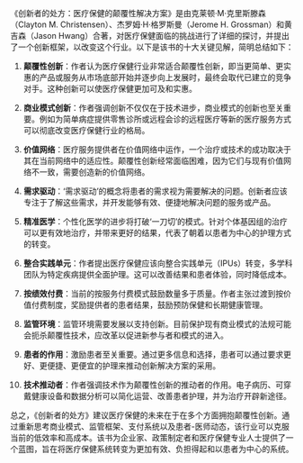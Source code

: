 《创新者的处方：医疗保健的颠覆性解决方案》是由克莱顿·M·克里斯滕森（Clayton M. Christensen）、杰罗姆·H·格罗斯曼（Jerome H. Grossman）和黄吉森（Jason Hwang）合著，对医疗保健面临的挑战进行了详细的探讨，并提出了一个创新框架，以改变这个行业。以下是该书的十大关键见解，简明总结如下：

1. **颠覆性创新**：作者认为医疗保健行业非常适合颠覆性创新，即当更简单、更实惠的产品或服务从市场底部开始并逐步向上发展时，最终会取代已建立的竞争对手。这种创新可以使医疗保健更加可及和实惠。

2. **商业模式创新**：作者强调创新不仅仅在于技术进步，商业模式的创新也至关重要。例如为简单病症提供零售诊所或远程会诊的远程医疗等新的医疗服务方式可以彻底改变医疗保健行业的格局。

3. **价值网络**：医疗服务提供者在价值网络中运作，一个治疗或技术的成功取决于其在当前网络中的适应性。颠覆性创新经常面临困难，因为它们与现有价值网络不一致，需要创造新的价值网络。

4. **需求驱动**：‘需求驱动’的概念将患者的需求视为需要解决的问题。创新者应该专注于了解这些需求，并开发能够有效、便捷地解决问题的服务或产品。

5. **精准医学**：个性化医学的进步将打破‘一刀切’的模式。针对个体基因组的治疗可以更有效地治疗，并带来更好的结果，代表了朝着以患者为中心的护理方式的转变。

6. **整合实践单元**：作者提出医疗保健应该向整合实践单元（IPUs）转变，多学科团队为特定疾病提供全面护理。这可以改善结果和患者体验，同时降低成本。

7. **按绩效付费**：当前的按服务付费模式鼓励数量多于质量。作者主张过渡到按价值付费制度，奖励提供者的患者结果，鼓励预防保健和长期健康管理。

8. **监管环境**：监管环境需要发展以支持创新。目前保护现有商业模式的法规可能会扼杀颠覆性技术，应改革以促进新参与者和模式的进入。

9. **患者的作用**：激励患者至关重要。通过更多信息和选择，患者可以通过要求更好、更便捷、更便宜的护理来推动创新解决方案的采用。

10. **技术推动者**：作者强调技术作为颠覆性创新的推动者的作用。电子病历、可穿戴健康设备和数据分析可以简化运营、改善患者护理，并为治疗开辟新途径。

总之，《创新者的处方》建议医疗保健的未来在于在多个方面拥抱颠覆性创新。通过重新思考商业模式、监管框架、支付系统以及患者-医师动态，该行业可以克服当前的低效率和高成本。该书为企业家、政策制定者和医疗保健专业人士提供了一个蓝图，旨在将医疗保健系统转变为更加有效、负担得起和以患者为中心的系统。
